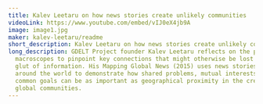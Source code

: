 ```yaml
---
title: Kalev Leetaru on how news stories create unlikely communities
videoLink: https://www.youtube.com/embed/vIJ0eX4jb9A
image: image1.jpg
maker: kalev-leetaru/readme
short_description: Kalev Leetaru on how news stories create unlikely communities
long_description: GDELT Project founder Kalev Leetaru reflects on the power of
  macroscopes to pinpoint key connections that might otherwise be lost amidst a
  glut of information. His Mapping Global News (2015) uses news stories from
  around the world to demonstrate how shared problems, mutual interests, and
  common goals can be as important as geographical proximity in the creation of
  global communities.
---
```


